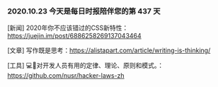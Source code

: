 ### 2020.10.23 今天是每日时报陪伴您的第 437 天

[新闻] 2020年你不应该错过的CSS新特性：<https://juejin.im/post/6886258269137043464>

[文章] 写作既是思考：<https://alistapart.com/article/writing-is-thinking/>

[工具] 💻📖对开发人员有用的定律、理论、原则和模式。：<https://github.com/nusr/hacker-laws-zh>